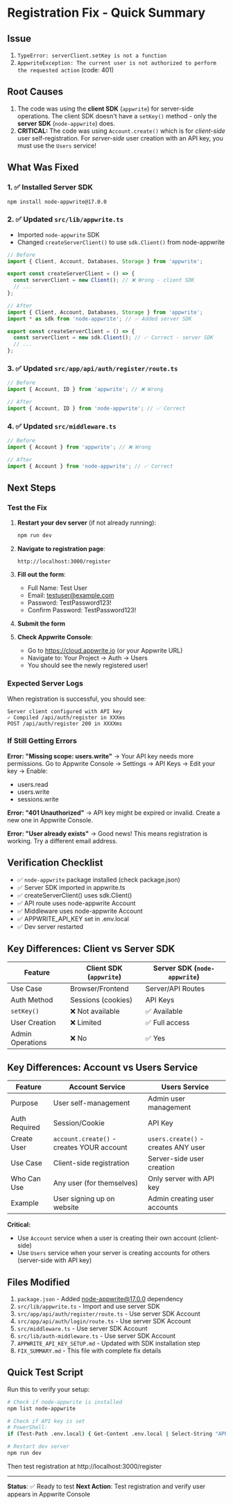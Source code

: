 # Registration Fix - Quick Summary

## Issue
1. `TypeError: serverClient.setKey is not a function`
2. `AppwriteException: The current user is not authorized to perform the requested action` (code: 401)

## Root Causes
1. The code was using the **client SDK** (`appwrite`) for server-side operations. The client SDK doesn't have a `setKey()` method - only the **server SDK** (`node-appwrite`) does.
2. **CRITICAL:** The code was using `Account.create()` which is for *client-side* user self-registration. For *server-side* user creation with an API key, you must use the `Users` service!

## What Was Fixed

### 1. ✅ Installed Server SDK
```bash
npm install node-appwrite@17.0.0
```

### 2. ✅ Updated `src/lib/appwrite.ts`
- Imported `node-appwrite` SDK
- Changed `createServerClient()` to use `sdk.Client()` from node-appwrite

```typescript
// Before
import { Client, Account, Databases, Storage } from 'appwrite';

export const createServerClient = () => {
  const serverClient = new Client(); // ❌ Wrong - client SDK
  // ...
};

// After
import { Client, Account, Databases, Storage } from 'appwrite';
import * as sdk from 'node-appwrite'; // ✅ Added server SDK

export const createServerClient = () => {
  const serverClient = new sdk.Client(); // ✅ Correct - server SDK
  // ...
};
```

### 3. ✅ Updated `src/app/api/auth/register/route.ts`
```typescript
// Before
import { Account, ID } from 'appwrite'; // ❌ Wrong

// After
import { Account, ID } from 'node-appwrite'; // ✅ Correct
```

### 4. ✅ Updated `src/middleware.ts`
```typescript
// Before
import { Account } from 'appwrite'; // ❌ Wrong

// After
import { Account } from 'node-appwrite'; // ✅ Correct
```

## Next Steps

### Test the Fix

1. **Restart your dev server** (if not already running):
   ```bash
   npm run dev
   ```

2. **Navigate to registration page**:
   ```
   http://localhost:3000/register
   ```

3. **Fill out the form**:
   - Full Name: Test User
   - Email: testuser@example.com
   - Password: TestPassword123!
   - Confirm Password: TestPassword123!

4. **Submit the form**

5. **Check Appwrite Console**:
   - Go to https://cloud.appwrite.io (or your Appwrite URL)
   - Navigate to: Your Project → Auth → Users
   - You should see the newly registered user!

### Expected Server Logs

When registration is successful, you should see:
```
Server client configured with API key
✓ Compiled /api/auth/register in XXXms
POST /api/auth/register 200 in XXXXms
```

### If Still Getting Errors

**Error: "Missing scope: users.write"**
→ Your API key needs more permissions. Go to Appwrite Console → Settings → API Keys → Edit your key → Enable:
  - users.read
  - users.write
  - sessions.write

**Error: "401 Unauthorized"**
→ API key might be expired or invalid. Create a new one in Appwrite Console.

**Error: "User already exists"**
→ Good news! This means registration is working. Try a different email address.

## Verification Checklist

- ✅ `node-appwrite` package installed (check package.json)
- ✅ Server SDK imported in appwrite.ts
- ✅ createServerClient() uses sdk.Client()
- ✅ API route uses node-appwrite Account
- ✅ Middleware uses node-appwrite Account
- ✅ APPWRITE_API_KEY set in .env.local
- ✅ Dev server restarted

## Key Differences: Client vs Server SDK

| Feature | Client SDK (`appwrite`) | Server SDK (`node-appwrite`) |
|---------|------------------------|------------------------------|
| Use Case | Browser/Frontend | Server/API Routes |
| Auth Method | Sessions (cookies) | API Keys |
| `setKey()` | ❌ Not available | ✅ Available |
| User Creation | ❌ Limited | ✅ Full access |
| Admin Operations | ❌ No | ✅ Yes |

## Key Differences: Account vs Users Service

| Feature | Account Service | Users Service |
|---------|----------------|---------------|
| Purpose | User self-management | Admin user management |
| Auth Required | Session/Cookie | API Key |
| Create User | `account.create()` - creates YOUR account | `users.create()` - creates ANY user |
| Use Case | Client-side registration | Server-side user creation |
| Who Can Use | Any user (for themselves) | Only server with API key |
| Example | User signing up on website | Admin creating user accounts |

**Critical:** 
- Use `Account` service when a user is creating their own account (client-side)
- Use `Users` service when your server is creating accounts for others (server-side with API key)

## Files Modified

1. `package.json` - Added node-appwrite@17.0.0 dependency
2. `src/lib/appwrite.ts` - Import and use server SDK
3. `src/app/api/auth/register/route.ts` - Use server SDK Account
4. `src/app/api/auth/login/route.ts` - Use server SDK Account
5. `src/middleware.ts` - Use server SDK Account
6. `src/lib/auth-middleware.ts` - Use server SDK Account
7. `APPWRITE_API_KEY_SETUP.md` - Updated with SDK installation step
8. `FIX_SUMMARY.md` - This file with complete fix details

## Quick Test Script

Run this to verify your setup:

```bash
# Check if node-appwrite is installed
npm list node-appwrite

# Check if API key is set
# PowerShell:
if (Test-Path .env.local) { Get-Content .env.local | Select-String "APPWRITE_API_KEY" }

# Restart dev server
npm run dev
```

Then test registration at http://localhost:3000/register

---

**Status**: ✅ Ready to test
**Next Action**: Test registration and verify user appears in Appwrite Console
